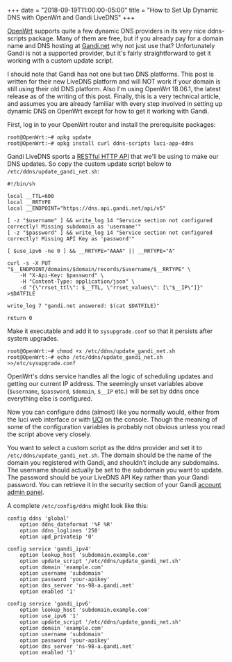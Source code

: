 +++
date = "2018-09-19T11:00:00-05:00"
title = "How to Set Up Dynamic DNS with OpenWrt and Gandi LiveDNS"
+++

[OpenWrt](https://openwrt.org/) supports quite a few dynamic DNS providers in
its very nice ddns-scripts package. Many of them are free, but if you already
pay for a domain name and DNS hosting at [Gandi.net](https://www.gandi.net/en)
why not just use that? Unfortunately Gandi is not a supported provider, but
it's fairly straightforward to get it working with a custom update script.

I should note that Gandi has not one but two DNS platforms. This post is
written for their new LiveDNS platform and will NOT work if your domain is
still using their old DNS platform. Also I'm using OpenWrt 18.06.1, the latest
release as of the writing of this post. Finally, this is a very technical
article, and assumes you are already familiar with every step involved in
setting up dynamic DNS on OpenWrt except for how to get it working with Gandi.

First, log in to your OpenWrt router and install the prerequisite packages:

    root@OpenWrt:~# opkg update
    root@OpenWrt:~# opkg install curl ddns-scripts luci-app-ddns

Gandi LiveDNS sports a [RESTful HTTP API](https://doc.livedns.gandi.net/) that
we'll be using to make our DNS updates. So copy the custom update script below
to `/etc/ddns/update_gandi_net.sh`:

    #!/bin/sh

    local __TTL=600
    local __RRTYPE
    local __ENDPOINT="https://dns.api.gandi.net/api/v5"

    [ -z "$username" ] && write_log 14 "Service section not configured correctly! Missing subdomain as 'username'"
    [ -z "$password" ] && write_log 14 "Service section not configured correctly! Missing API Key as 'password'"

    [ $use_ipv6 -ne 0 ] && __RRTYPE="AAAA" || __RRTYPE="A"

    curl -s -X PUT "$__ENDPOINT/domains/$domain/records/$username/$__RRTYPE" \
    	-H "X-Api-Key: $password" \
    	-H "Content-Type: application/json" \
    	-d "{\"rrset_ttl\": $__TTL, \"rrset_values\": [\"$__IP\"]}" >$DATFILE

    write_log 7 "gandi.net answered: $(cat $DATFILE)"

    return 0

Make it executable and add it to `sysupgrade.conf` so that it persists after
system upgrades.

    root@OpenWrt:~# chmod +x /etc/ddns/update_gandi_net.sh
    root@OpenWrt:~# echo /etc/ddns/update_gandi_net.sh >>/etc/sysupgrade.conf

OpenWrt's ddns service handles all the logic of scheduling updates and getting
our current IP address. The seemingly unset variables above (`$username`,
`$password`, `$domain`, `$__IP` etc.) will be set by ddns once everything else
is configured.

Now you can configure ddns (almost) like you normally would, either from the
luci web interface or with [UCI](https://wiki.openwrt.org/doc/uci) on the
console. Though the meaning of some of the configuration variables is probably
not obvious unless you read the script above very closely.

You want to select a custom script as the ddns provider and set it to
`/etc/ddns/update_gandi_net.sh`.  The domain should be the name of the domain
you registered with Gandi, and shouldn't include any subdomains.  The username
should actually be set to the subdomain you want to update. The password should
be your LiveDNS API Key rather than your Gandi password. You can retrieve it in
the security section of your Gandi [account admin
panel](https://account.gandi.net/).

A complete `/etc/config/ddns` might look like this:

    config ddns 'global'
        option ddns_dateformat '%F %R'
        option ddns_loglines '250'
        option upd_privateip '0'

    config service 'gandi_ipv4'
        option lookup_host 'subdomain.example.com'
        option update_script '/etc/ddns/update_gandi_net.sh'
        option domain 'example.com'
        option username 'subdomain'
        option password 'your-apikey'
        option dns_server 'ns-98-a.gandi.net'
        option enabled '1'

    config service 'gandi_ipv6'
        option lookup_host 'subdomain.example.com'
        option use_ipv6 '1'
        option update_script '/etc/ddns/update_gandi_net.sh'
        option domain 'example.com'
        option username 'subdomain'
        option password 'your-apikey'
        option dns_server 'ns-98-a.gandi.net'
        option enabled '1'
